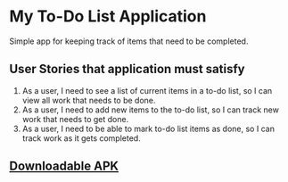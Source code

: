 # My To-Do List Application
Simple app for keeping track of items that need to be completed.


## User Stories that application must satisfy
1. As a user, I need to see a list of current items in a to-do list, so I can view all work that needs to be done.
2. As a user, I need to add new items to the to-do list, so I can track new work that needs to get done.
3. As a user, I need to be able to mark to-do list items as done, so I can track work as it gets completed.



## [Downloadable APK](https://github.com/kylehanish/Todo/blob/master/kyle-hanish-todo.apk)


